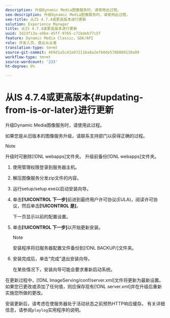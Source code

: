 ```yaml
---
description: 升级Dynamic Media图像服务时，请使用此过程。
seo-description: 升级Dynamic Media图像服务时，请使用此过程。
seo-title: 从IS 4.7.4或更高版本进行更新
solution: Experience Manager
title: 从IS 4.7.4或更高版本进行更新
uuid: 3d23f13a-a9be-45ff-9765-c71bdeb77c5f
feature: Dynamic Media Classic，SDK/API
role: 开发人员，商业从业者
translation-type: tm+mt
source-git-commit: 469d1a5c43a972116a8a2efb0de5708800130a99
workflow-type: tm+mt
source-wordcount: '233'
ht-degree: 0%

---
```



# 从IS 4.7.4或更高版本{#updating-from-is-or-later}进行更新

升级Dynamic Media图像服务时，请使用此过程。

如果您是从旧版本的图像服务升级，请联系支持部门以获得正确的过程。

>[!NOTE]
>
>升级时可删除[!DNL webapps]文件夹。 升级前备份[!DNL webapps]文件夹。

1. 使用管理权限登录到服务器主机。
1. 解压图像服务分发zip文件的内容。
1. 运行setup/setup.exe以启动安装向导。
1. 单击&#x200B;**[!UICONTROL 下一步]**&#x200B;前进到最终用户许可协议(EULA)，阅读许可协议，然后单击&#x200B;**[!UICONTROL 是]**。

   下一页显示以前的配置设置。
1. 单击&#x200B;**[!UICONTROL 下一步]**&#x200B;以开始更新安装。

   >[!NOTE]
   >
   >安装程序将旧服务器配置文件备份到[!DNL BACKUP/]文件夹。

1. 安装完成后，单击“完成”退出安装向导。

   在某些情况下，安装向导可能会要求重新启动系统。

在更新过程中，[!DNL ImageServing/conf/server.xml]文件将更新为最新设置。 如果您已更改或添加了任何值，则应保存现有[!DNL server.xml]并在升级后重新实施您所做的更改。

安装更新后，请考虑在使服务器处于活动状态之前预热HTTP响应缓存。 有关详细信息，请参阅`playlog`实用程序的说明。
